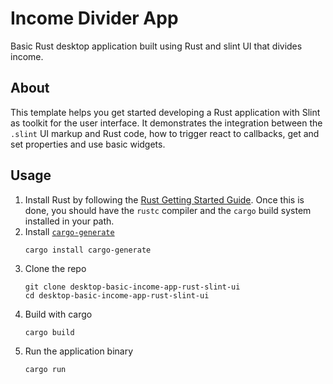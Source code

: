 # Income Divider App

Basic Rust desktop application built using Rust and slint UI that divides income.

## About

This template helps you get started developing a Rust application with Slint as toolkit
for the user interface. It demonstrates the integration between the `.slint` UI markup and
Rust code, how to trigger react to callbacks, get and set properties and use basic widgets.

## Usage

1. Install Rust by following the [Rust Getting Started Guide](https://www.rust-lang.org/learn/get-started).
   Once this is done, you should have the ```rustc``` compiler and the ```cargo``` build system installed in your path.
2. Install [`cargo-generate`](https://github.com/cargo-generate/cargo-generate)
    ```
    cargo install cargo-generate
    ```
3. Clone the repo
    ```
    git clone desktop-basic-income-app-rust-slint-ui
    cd desktop-basic-income-app-rust-slint-ui
    ```
3. Build with cargo
    ```
    cargo build
    ```
4. Run the application binary
     ```
     cargo run
     ```
